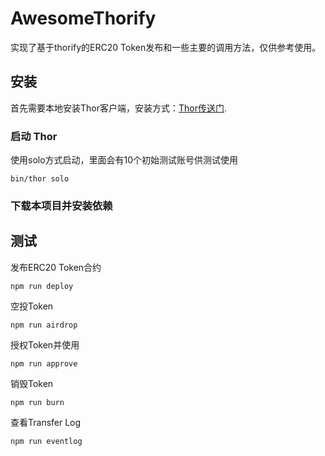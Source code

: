 # AwesomeThorify

实现了基于thorify的ERC20 Token发布和一些主要的调用方法，仅供参考使用。

## 安装

首先需要本地安装Thor客户端，安装方式：[Thor传送门](https://github.com/vechain/thor). 

### 启动 Thor

使用solo方式启动，里面会有10个初始测试账号供测试使用

```
bin/thor solo
```

### 下载本项目并安装依赖

## 测试

发布ERC20 Token合约
```
npm run deploy
```

空投Token
```
npm run airdrop
```

授权Token并使用
```
npm run approve
```

销毁Token
```
npm run burn
```
查看Transfer Log
```
npm run eventlog
```